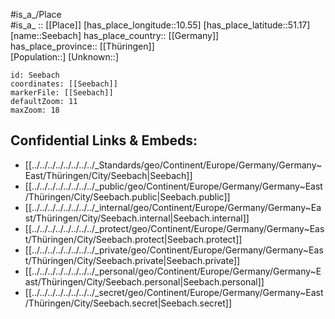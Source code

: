 ﻿---
location: [51.17,10.55] 
mapzoom: [7,12] 
mapmarker: city 
type: City
tags:
- geo/City


SpocWebEntityId: 34163
isDeleted: false
confidential: public

---
#is_a_/Place  
#is_a_ :: [[Place]] 
[has_place_longitude::10.55] 
[has_place_latitude::51.17] 
[name::Seebach] 
has_place_country:: [[Germany]]  
has_place_province:: [[Thüringen]]  
[Population::] 
[Unknown::] 


```leaflet
id: Seebach
coordinates: [[Seebach]] 
markerFile: [[Seebach]] 
defaultZoom: 11 
maxZoom: 18
```


## Confidential Links & Embeds: 
- [[../../../../../../../../_Standards/geo/Continent/Europe/Germany/Germany~East/Thüringen/City/Seebach|Seebach]] 
- [[../../../../../../../../_public/geo/Continent/Europe/Germany/Germany~East/Thüringen/City/Seebach.public|Seebach.public]] 
- [[../../../../../../../../_internal/geo/Continent/Europe/Germany/Germany~East/Thüringen/City/Seebach.internal|Seebach.internal]] 
- [[../../../../../../../../_protect/geo/Continent/Europe/Germany/Germany~East/Thüringen/City/Seebach.protect|Seebach.protect]] 
- [[../../../../../../../../_private/geo/Continent/Europe/Germany/Germany~East/Thüringen/City/Seebach.private|Seebach.private]] 
- [[../../../../../../../../_personal/geo/Continent/Europe/Germany/Germany~East/Thüringen/City/Seebach.personal|Seebach.personal]] 
- [[../../../../../../../../_secret/geo/Continent/Europe/Germany/Germany~East/Thüringen/City/Seebach.secret|Seebach.secret]] 
